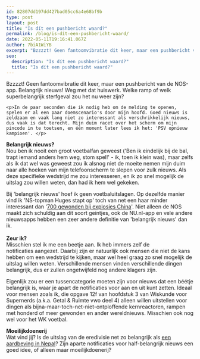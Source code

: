 ```yaml
---
id: 82807dd197dd427bad05cc6a4e68bf9b
type: post
layout: post
title: "Is dít een pushbericht waard?"
permalink: /blog/is-dít-een-pushbericht-waard/
date: 2022-05-11T19:16:41.067Z
author: 7biA1WiYB
excerpt: "Bzzzzt! Geen fantoomvibratie dit keer, maar een pushbericht van de NOS-app. Belangrijk nieuws! Weg met dat huiswerk. Welke ramp of welk superbelangrijk sterfgeval zou het nu weer zijn?   "
seo:
  description: "Is dít een pushbericht waard?"
  title: "Is dít een pushbericht waard?"
---
```

Bzzzzt! Geen fantoomvibratie dit keer, maar een pushbericht van de NOS-app. Belangrijk nieuws! Weg met dat huiswerk. Welke ramp of welk superbelangrijk sterfgeval zou het nu weer zijn?   

    <p>In de paar seconden die ik nodig heb om de melding te openen, spelen er al een paar doemscenario's door mijn hoofd. Goed nieuws is zeldzaam en vaak lang niet zo interessant als verschrikkelijk nieuws, dus vaak is dat terecht. Mijn duim racet over het scherm om mijn pincode in te toetsen, en één moment later lees ik het: 'PSV opnieuw kampioen'. </p>
<p><strong>Belangrijk nieuws?</strong><br>Nou ben ik nooit een groot voetbalfan geweest ('Ben ik eindelijk bij de bal, trapt iemand anders hem weg, stom spel!' - ik, toen ik klein was), maar zelfs als ik dat wel was geweest zou ik alsnog niet de moeite nemen mijn duim naar alle hoeken van mijn telefoonscherm te slepen voor zulk nieuws. Als deze specifieke wedstrijd me zou interesseren, en ik zo snel mogelijk de uitslag zou willen weten, dan had ik hem wel gekeken.</p>
<p>Bij 'belangrijk nieuws' hoef ik geen voetbaluitslagen. Op dezelfde manier vind ik 'NS-topman Huges stapt op' toch van net een haar minder interessant dan '<a href="https://7dagen.netlify.app/nieuws/explosie-havenstad-china">700 gewonden bij explosies China</a>'. Niet alleen de NOS maakt zich schuldig aan dit soort geintjes, ook de NU.nl-app en vele andere nieuwsapps hebben een zeer andere definitie van 'belangrijk nieuws' dan ik. <br><br><strong>Zeur ik?</strong><br>Misschien stel ik me een beetje aan. Ik heb immers zelf de notificaties aangezet. Daarbij zijn er natuurlijk ook mensen die niet de kans hebben om een wedstrijd te kijken, maar wel heel graag zo snel mogelijk de uitslag willen weten. Verschillende mensen vinden verschillende dingen belangrijk, dus er zullen ongetwijfeld nog andere klagers zijn. </p>
<p>Eigenlijk zou er een tussencategorie moeten zijn voor nieuws dat een béétje belangrijk is, waar je apart de notificaties voor aan en uit kunt zetten. Ideaal voor mensen zoals ik, die opgave 12f van hoofdstuk 3 van Wiskunde voor Supernerds (a.k.a. Getal &amp; Ruimte vwo deel 4) alleen willen uitstellen voor dingen als bijna-maar-toch-net-niet-ontploffende kernreactoren, rampen met honderd of meer gewonden en ander wereldnieuws. Misschien ook nog wel voor het WK voetbal. </p>
<p><strong>Moeilijkdoenerij</strong><br>Wat vind jij? Is de uitslag van de eredivisie net zo belangrijk als <a href="https://7dagen.netlify.app/nepal">een aardbeving in Nepal</a>? Zijn aparte notificaties voor half-belangrijk nieuws een goed idee, of alleen maar moeilijkdoenerij?</p>  
